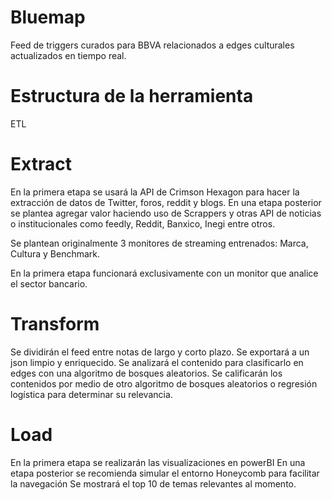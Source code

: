 # Bluemap
Feed de triggers curados para BBVA relacionados a edges culturales actualizados en tiempo real.

# Estructura de la herramienta
ETL

# Extract

En la primera etapa se usará la API de Crimson Hexagon para hacer la extracción de datos de Twitter, foros, reddit y blogs.
En una etapa posterior se plantea agregar valor haciendo uso de Scrappers y otras API de noticias o institucionales como feedly, Reddit, Banxico, Inegi entre otros.

Se plantean originalmente 3 monitores de streaming entrenados: Marca, Cultura y Benchmark.

En la primera etapa funcionará exclusivamente con un monitor que analice el sector bancario.


# Transform

Se dividirán el feed entre notas de largo y corto plazo.
Se exportará a un json limpio y enriquecido.
Se analizará el contenido para clasificarlo en edges con una algoritmo de bosques aleatorios.
Se calificarán los contenidos por medio de otro algoritmo de bosques aleatorios o regresión logística para determinar su relevancia.

# Load

En la primera etapa se realizarán las visualizaciones en powerBI
En una etapa posterior se recomienda simular el entorno Honeycomb para facilitar la navegación
Se mostrará el top 10 de temas relevantes al momento.



